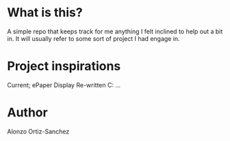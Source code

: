 # What is this?
A simple repo that keeps track for me anything I felt inclined to help out a bit in. It will usually refer to some sort of project I had engage in.

# Project inspirations
Current; ePaper Display Re-written C:
...

# Author
Alonzo Ortiz-Sanchez
